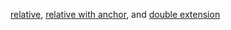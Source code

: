 [relative](src/file.txt), [relative with anchor](src/file.txt#L3), and [double extension](src/file.txt.j2)